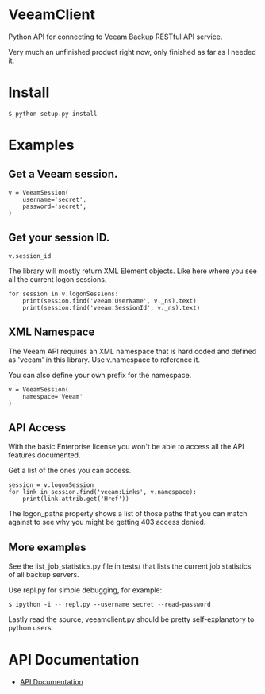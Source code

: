 # VeeamClient

Python API for connecting to Veeam Backup RESTful API service.

Very much an unfinished product right now, only finished as far as I needed it.

# Install

	$ python setup.py install

# Examples

## Get a Veeam session.

	v = VeeamSession(
		username='secret',
		password='secret',
	)

## Get your session ID.

	v.session_id

The library will mostly return XML Element objects. Like here where you see all the current logon sessions.

	for session in v.logonSessions:
		print(session.find('veeam:UserName', v._ns).text)
		print(session.find('veeam:SessionId', v._ns).text)

## XML Namespace 

The Veeam API requires an XML namespace that is hard coded and defined as 'veeam' in this library. Use v.namespace to reference it.

You can also define your own prefix for the namespace. 

	v = VeeamSession(
		namespace='Veeam'
	)

## API Access

With the basic Enterprise license you won't be able to access all the API features documented. 

Get a list of the ones you can access.

	session = v.logonSession
	for link in session.find('veeam:Links', v.namespace):
		print(link.attrib.get('Href'))

The logon\_paths property shows a list of those paths that you can match against to see why you might be getting 403 access denied.

## More examples

See the list\_job\_statistics.py file in tests/ that lists the current job statistics of all backup servers.

Use repl.py for simple debugging, for example:

	$ ipython -i -- repl.py --username secret --read-password

Lastly read the source, veeamclient.py should be pretty self-explanatory to python users.

# API Documentation

* [API Documentation](https://helpcenter.veeam.com/backup/rest/em_web_api_reference.html)
